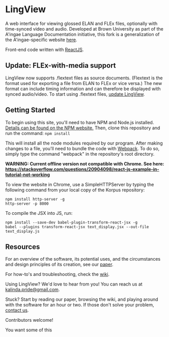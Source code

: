 # LingView
A web interface for viewing glossed ELAN and FLEx files, optionally with time-synced video and audio. Developed at Brown University as part of the A'ingae Language Documentation initiative, this fork is a generalization of the A'ingae-specific website [here](https://github.com/Designist/Korpus).

Front-end code written with [ReactJS](https://reactjs.org/).

## Update: FLEx-with-media support
LingView now supports .flextext files as source documents. (Flextext is the format used for exporting a file from ELAN to FLEx or vice versa.) The new format can include timing information and can therefore be displayed with synced audio/video. To start using .flextext files, [update LingView](https://github.com/BrownCLPS/LingView/wiki/Update-LingView).

## Getting Started
To begin using this site, you'll need to have NPM and Node.js installed. [Details can be found on the NPM website.](http://blog.npmjs.org/post/85484771375/how-to-install-npm) Then, clone this repository and run the command:
    `npm install`
    
This will install all the node modules required by our program. After making changes to a file, you'll need to bundle the code with [Webpack](https://webpack.js.org/). To do so, simply type the command "webpack" in the repository's root directory.

**WARNING: Current offline version not compatible with Chrome. See here:  https://stackoverflow.com/questions/20904098/react-js-example-in-tutorial-not-working**

To view the website in Chrome, use a SimpleHTTPServer by typing the following command from your local copy of the Korpus repository:
~~~~
npm install http-server -g
http-server -p 8000
~~~~

To compile the JSX into JS, run:
~~~~
npm install --save-dev babel-plugin-transform-react-jsx -g
babel --plugins transform-react-jsx text_display.jsx --out-file text_display.js
~~~~

## Resources

For an overview of the software, its potential uses, and the circumstances and design principles of its creation, see our [paper](http://hdl.handle.net/10125/24916).

For how-to's and troubleshooting, check the [wiki](https://github.com/BrownCLPS/LingView/wiki). 

Using LingView? We'd love to hear from you! You can reach us at [kalinda.pride@gmail.com](mailto:kalinda.pride@gmail.com). 

Stuck? Start by reading our paper, browsing the wiki, and playing around with the software for an hour or two. If those don't solve your problem, [contact us](mailto:kalinda.pride@gmail.com). 

Contributors welcome! 

You want some of this